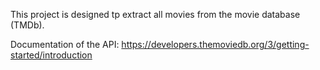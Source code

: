 
This project is designed tp extract all movies from the movie database (TMDb).

Documentation of the API: https://developers.themoviedb.org/3/getting-started/introduction
